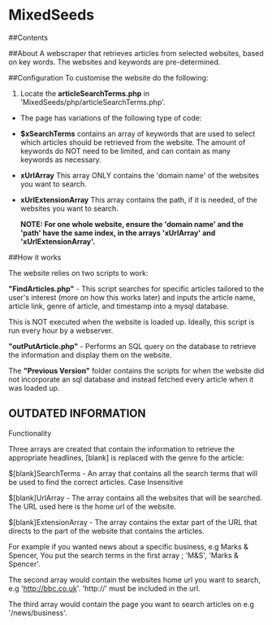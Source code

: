 # MixedSeeds

##Contents



##About
A webscraper that retrieves articles from selected websites, based on key words. The websites and keywords are pre-determined.

##Configuration
To customise the website do the following:

1. Locate the **articleSearchTerms.php** in 'MixedSeeds/php/articleSearchTerms.php'.  

  * The page has variations of the following type of code:
  
  *  **$xSearchTerms** contains an array of keywords that are used to select which articles should be retrieved from the website.
                    The amount of keywords do NOT need to be limited, and can contain as many keywords as necessary.
                    
  *  **xUrlArray**     This array ONLY contains the 'domain name' of the websites you want to search.
  
  *  **xUrlExtensionArray** This array contains the path, if it is needed, of the websites you want to search.
  
      **NOTE: For one whole website, ensure the 'domain name' and the 'path' have the same index, in the arrays 'xUrlArray' and                       'xUrlExtensionArray'.** 

##How it works

The website relies on two scripts to work:

**"FindArticles.php"** - This script searches for specific articles tailored to the user's interest (more on how this works later) and inputs the article name, article link, genre of article, and timestamp into a mysql database. 

This is NOT executed when the website is loaded up. Ideally, this script is run every hour by a webserver.

**"outPutArticle.php"** - Performs an SQL query on the database to retrieve the information and display them on the website.

The **"Previous Version"** folder contains the scripts for when the website did not incorporate an sql database and instead fetched every article when it was loaded up.







## OUTDATED INFORMATION
Functionality

Three arrays are created that contain the information to retrieve the appropriate headlines, [blank] is replaced with the genre fo the article:

$[blank]SearchTerms - An array that contains all the search terms that will be used to find the correct articles. Case Insensitive

$[blank]UrlArray - The array contains all the websites that will be searched. The URL used here is the home url of the website.

$[blank]ExtensionArray - The array contains the extar part of the URL that directs to the part of the website that contains the articles.

For example if you wanted news about a specific business, e.g Marks & Spencer, You put the search terms in the first array ; 'M&S', 'Marks & Spencer'.

The second array would contain the websites home url you want to search, e.g 'http://bbc.co.uk'. 'http://' must be included in the url.

The third array would contain the page you want to search articles on e.g '/news/business'.
